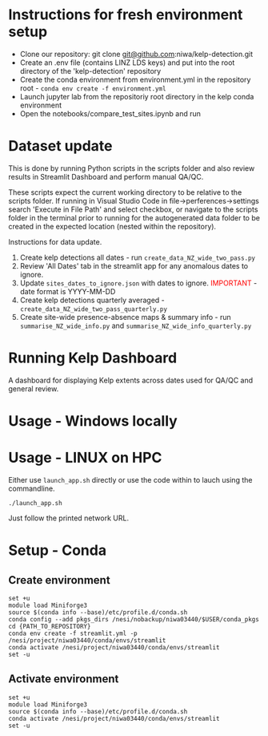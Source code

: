 # Instructions for fresh environment setup
* Clone our repository: git clone git@github.com:niwa/kelp-detection.git
* Create an .env file (contains LINZ LDS keys) and put into the root directory of the 'kelp-detection' repository
* Create the conda environment from environment.yml in the repository root - `conda env create -f environment.yml`
* Launch jupyter lab from the repositoriy root directory in the kelp conda environment
* Open the notebooks/compare_test_sites.ipynb and run

# Dataset update
This is done by running Python scripts in the scripts folder and also review results in Streamlit Dashboard and perform manual QA/QC. 

These scripts expect the current working directory to be relative to the scripts folder. If running in Visual Studio Code in file->perferences->settings search 'Execute in File Path' and select checkbox, or navigate to the scripts folder in the terminal prior to running for the autogenerated data folder to be created in the expected location (nested within the repository).

Instructions for data update.
1. Create kelp detections all dates - run `create_data_NZ_wide_two_pass.py`
2. Review 'All Dates' tab in the streamlit app for any anomalous dates to ignore. 
3. Update `sites_dates_to_ignore.json` with dates to ignore. <span style="color: red;">IMPORTANT</span> - date format is YYYY-MM-DD
4. Create kelp detections quarterly averaged - `create_data_NZ_wide_two_pass_quarterly.py`
5. Create site-wide presence-absence maps & summary info - run `summarise_NZ_wide_info.py` and `summarise_NZ_wide_info_quarterly.py`


# Running Kelp Dashboard

A  dashboard for displaying Kelp extents across dates used for QA/QC and general review.

# Usage - Windows locally



# Usage - LINUX on HPC
Either use `launch_app.sh` directly or use the code within to lauch using the commandline.

`./launch_app.sh`

Just follow the printed network URL.

# Setup - Conda

## Create environment
```
set +u
module load Miniforge3
source $(conda info --base)/etc/profile.d/conda.sh
conda config --add pkgs_dirs /nesi/nobackup/niwa03440/$USER/conda_pkgs
cd {PATH_TO_REPOSITORY}
conda env create -f streamlit.yml -p /nesi/project/niwa03440/conda/envs/streamlit
conda activate /nesi/project/niwa03440/conda/envs/streamlit
set -u
```

## Activate environment
```
set +u
module load Miniforge3
source $(conda info --base)/etc/profile.d/conda.sh
conda activate /nesi/project/niwa03440/conda/envs/streamlit
set -u
```
